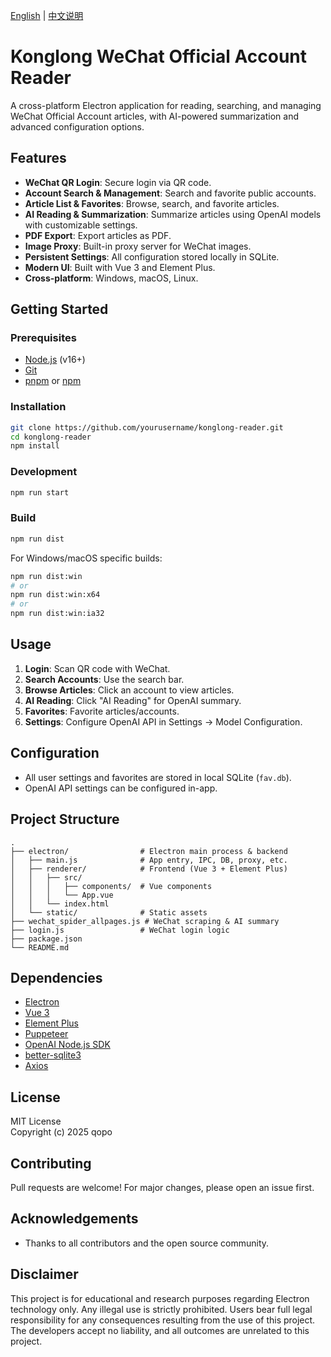 [English](README.md) | [中文说明](README.zh.md)

# Konglong WeChat Official Account Reader

A cross-platform Electron application for reading, searching, and managing WeChat Official Account articles, with AI-powered summarization and advanced configuration options.

## Features

- **WeChat QR Login**: Secure login via QR code.
- **Account Search & Management**: Search and favorite public accounts.
- **Article List & Favorites**: Browse, search, and favorite articles.
- **AI Reading & Summarization**: Summarize articles using OpenAI models with customizable settings.
- **PDF Export**: Export articles as PDF.
- **Image Proxy**: Built-in proxy server for WeChat images.
- **Persistent Settings**: All configuration stored locally in SQLite.
- **Modern UI**: Built with Vue 3 and Element Plus.
- **Cross-platform**: Windows, macOS, Linux.

## Getting Started

### Prerequisites

- [Node.js](https://nodejs.org/) (v16+)
- [Git](https://git-scm.com/)
- [pnpm](https://pnpm.io/) or [npm](https://www.npmjs.com/)

### Installation

```bash
git clone https://github.com/yourusername/konglong-reader.git
cd konglong-reader
npm install
```

### Development

```bash
npm run start
```

### Build

```bash
npm run dist
```

For Windows/macOS specific builds:

```bash
npm run dist:win
# or
npm run dist:win:x64
# or
npm run dist:win:ia32
```

## Usage

1. **Login**: Scan QR code with WeChat.
2. **Search Accounts**: Use the search bar.
3. **Browse Articles**: Click an account to view articles.
4. **AI Reading**: Click "AI Reading" for OpenAI summary.
5. **Favorites**: Favorite articles/accounts.
6. **Settings**: Configure OpenAI API in Settings → Model Configuration.

## Configuration

- All user settings and favorites are stored in local SQLite (`fav.db`).
- OpenAI API settings can be configured in-app.

## Project Structure

```
.
├── electron/                # Electron main process & backend
│   ├── main.js              # App entry, IPC, DB, proxy, etc.
│   ├── renderer/            # Frontend (Vue 3 + Element Plus)
│   │   ├── src/
│   │   │   ├── components/  # Vue components
│   │   │   └── App.vue
│   │   └── index.html
│   └── static/              # Static assets
├── wechat_spider_allpages.js # WeChat scraping & AI summary
├── login.js                 # WeChat login logic
├── package.json
└── README.md
```

## Dependencies

- [Electron](https://www.electronjs.org/)
- [Vue 3](https://vuejs.org/)
- [Element Plus](https://element-plus.org/)
- [Puppeteer](https://pptr.dev/)
- [OpenAI Node.js SDK](https://github.com/openai/openai-node)
- [better-sqlite3](https://github.com/WiseLibs/better-sqlite3)
- [Axios](https://axios-http.com/)

## License

MIT License  
Copyright (c) 2025 qopo

## Contributing

Pull requests are welcome! For major changes, please open an issue first.


## Acknowledgements

- Thanks to all contributors and the open source community.

## Disclaimer

This project is for educational and research purposes regarding Electron technology only. Any illegal use is strictly prohibited. Users bear full legal responsibility for any consequences resulting from the use of this project. The developers accept no liability, and all outcomes are unrelated to this project.